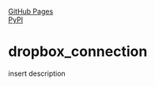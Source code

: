 [GitHub Pages](https://jameskabbes.github.io/dropbox_connection) <br>
[PyPI](https://pypi.org/project/kabbes-dropbox-connection/)

# dropbox_connection
insert description
